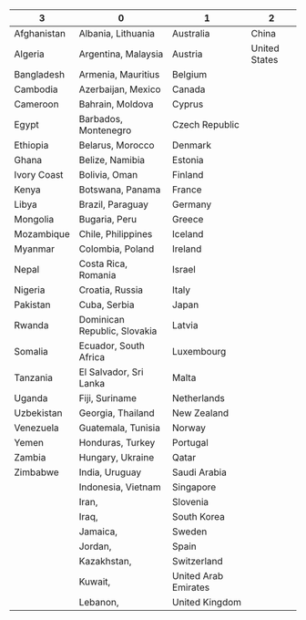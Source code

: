 ##

| 3           | 0                            | 1                    | 2             |
| ----------- | ---------------------------- | -------------------- | ------------- |
| Afghanistan | Albania, Lithuania           | Australia            | China         |
| Algeria     | Argentina, Malaysia          | Austria              | United States |
| Bangladesh  | Armenia, Mauritius           | Belgium              |
| Cambodia    | Azerbaijan, Mexico           | Canada               |
| Cameroon    | Bahrain, Moldova             | Cyprus               |
| Egypt       | Barbados, Montenegro         | Czech Republic       |
| Ethiopia    | Belarus, Morocco             | Denmark              |
| Ghana       | Belize, Namibia              | Estonia              |
| Ivory Coast | Bolivia, Oman                | Finland              |
| Kenya       | Botswana, Panama             | France               |
| Libya       | Brazil, Paraguay             | Germany              |
| Mongolia    | Bugaria, Peru                | Greece               |
| Mozambique  | Chile, Philippines           | Iceland              |
| Myanmar     | Colombia, Poland             | Ireland              |
| Nepal       | Costa Rica, Romania          | Israel               |
| Nigeria     | Croatia, Russia              | Italy                |
| Pakistan    | Cuba, Serbia                 | Japan                |
| Rwanda      | Dominican Republic, Slovakia | Latvia               |
| Somalia     | Ecuador, South Africa        | Luxembourg           |
| Tanzania    | El Salvador, Sri Lanka       | Malta                |
| Uganda      | Fiji, Suriname               | Netherlands          |
| Uzbekistan  | Georgia, Thailand            | New Zealand          |
| Venezuela   | Guatemala, Tunisia           | Norway               |
| Yemen       | Honduras, Turkey             | Portugal             |
| Zambia      | Hungary, Ukraine             | Qatar                |
| Zimbabwe    | India, Uruguay               | Saudi Arabia         |
|             | Indonesia, Vietnam           | Singapore            |
|             | Iran,                        | Slovenia             |
|             | Iraq,                        | South Korea          |
|             | Jamaica,                     | Sweden               |
|             | Jordan,                      | Spain                |
|             | Kazakhstan,                  | Switzerland          |
|             | Kuwait,                      | United Arab Emirates |
|             | Lebanon,                     | United Kingdom       |

##
